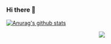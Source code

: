 ### Hi there 👋
 [![Anurag's github stats](https://github-readme-stats.vercel.app/api?username=wnsdn2186)](https://github.com/anuraghazra/github-readme-stats)
 
<div align="center">
<a href="https://github.com/wnsdn2186"><img src="https://hits.seeyoufarm.com/api/count/incr/badge.svg?url=https%3A%2F%2Fgithub.com%2Fwnsdn2186&count_bg=%235094F0&title_bg=%235094F0&icon=android.svg&icon_color=%23FFFFFF&title=hits&edge_flat=false"/></a>
 </div>
